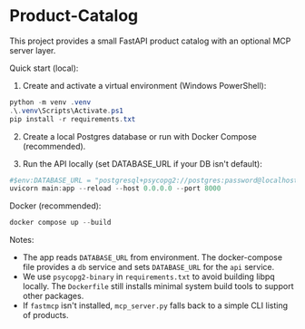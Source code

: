 # Product-Catalog

This project provides a small FastAPI product catalog with an optional MCP server layer.

Quick start (local):

1. Create and activate a virtual environment (Windows PowerShell):

```powershell
python -m venv .venv
.\.venv\Scripts\Activate.ps1
pip install -r requirements.txt
```

2. Create a local Postgres database or run with Docker Compose (recommended).

3. Run the API locally (set DATABASE_URL if your DB isn't default):

```powershell
#$env:DATABASE_URL = "postgresql+psycopg2://postgres:password@localhost:5432/product_catalog"
uvicorn main:app --reload --host 0.0.0.0 --port 8000
```

Docker (recommended):

```powershell
docker compose up --build
```

Notes:
- The app reads `DATABASE_URL` from environment. The docker-compose file provides a `db` service and sets `DATABASE_URL` for the `api` service.
- We use `psycopg2-binary` in `requirements.txt` to avoid building libpq locally. The `Dockerfile` still installs minimal system build tools to support other packages.
- If `fastmcp` isn't installed, `mcp_server.py` falls back to a simple CLI listing of products.
